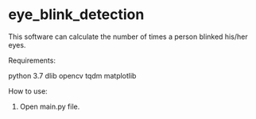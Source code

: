 # eye_blink_detection

This software can calculate the number of times a person blinked his/her eyes.

Requirements:

python 3.7
dlib
opencv
tqdm
matplotlib

How to use:
1. Open main.py file.
